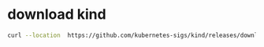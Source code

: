 # download kind

```bash
curl --location  https://github.com/kubernetes-sigs/kind/releases/download/v0.11.1/kind-windows-amd64 --output kind
```
